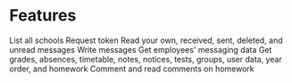# Features

List all schools
Request token
Read your own, received, sent, deleted, and unread messages
Write messages
Get employees' messaging data
Get grades, absences, timetable, notes, notices, tests, groups, user data, year order, and homework
Comment and read comments on homework
